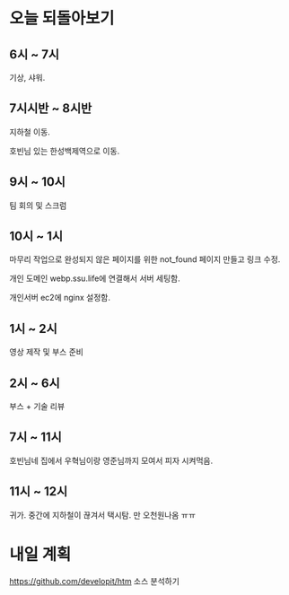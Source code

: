 # 오늘 되돌아보기

## 6시 ~ 7시

기상, 샤워.

## 7시시반 ~ 8시반

지하철 이동.

호빈님 있는 한성백제역으로 이동.

## 9시 ~ 10시

팀 회의 및 스크럼

## 10시 ~ 1시

마무리 작업으로 완성되지 않은 페이지를 위한 not_found 페이지 만들고 링크 수정.

개인 도메인 webp.ssu.life에 연결해서 서버 세팅함.

개인서버 ec2에 nginx 설정함.

## 1시 ~ 2시

영상 제작 및 부스 준비

## 2시 ~ 6시

부스 + 기술 리뷰

## 7시 ~ 11시

호빈님네 집에서 우혁님이랑 영준님까지 모여서 피자 시켜먹음.

## 11시 ~ 12시

귀가. 중간에 지하철이 끊겨서 택시탐. 만 오천원나옴 ㅠㅠ

# 내일 계획

https://github.com/developit/htm 소스 분석하기
